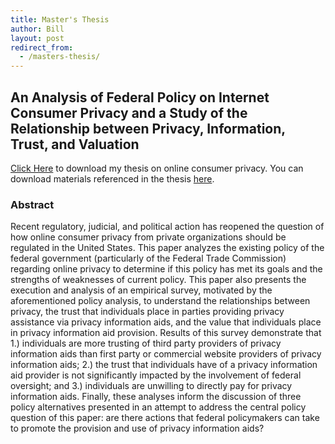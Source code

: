 ```yaml
---
title: Master's Thesis
author: Bill
layout: post 
redirect_from:
  - /masters-thesis/
---
```


## An Analysis of Federal Policy on Internet Consumer Privacy and a Study of the Relationship between Privacy, Information, Trust, and Valuation

[Click Here][1] to download my thesis on online consumer privacy. You can 
download materials referenced in the thesis [here][2].

### Abstract

Recent regulatory, judicial, and political action has reopened the question of
how online consumer privacy from private organizations should be regulated in
the United States. This paper analyzes the existing policy of the federal
government (particularly of the Federal Trade Commission) regarding online
privacy to determine if this policy has met its goals and the strengths of
weaknesses of current policy. This paper also presents the execution and
analysis of an empirical survey, motivated by the aforementioned policy
analysis, to understand the relationships between privacy, the trust that
individuals place in parties providing privacy assistance via privacy
information aids, and the value that individuals place in privacy information
aid provision. Results of this survey demonstrate that 1.) individuals are more
trusting of third party providers of privacy information aids than first party
or commercial website providers of privacy information aids; 2.) the trust that
individuals have of a privacy information aid provider is not significantly
impacted by the involvement of federal oversight; and 3.) individuals are
unwilling to directly pay for privacy information aids. Finally, these analyses
inform the discussion of three policy alternatives presented in an attempt to
address the central policy question of this paper: are there actions that
federal policymakers can take to promote the provision and use of privacy
information aids?

  [1]: /files/posts/2013/09/Thesis.docx
  [2]: /projects/masters-thesis/2013/09/14/masters-thesis-materials/

